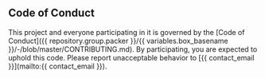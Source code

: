 ## Code of Conduct

This project and everyone participating in it is governed by the [Code of Conduct]({{ repository.group.packer }}/{{ variables.box_basename }}/-/blob/master/CONTRIBUTING.md). By participating, you are expected to uphold this code. Please report unacceptable behavior to [{{ contact_email }}](mailto:{{ contact_email }}).

